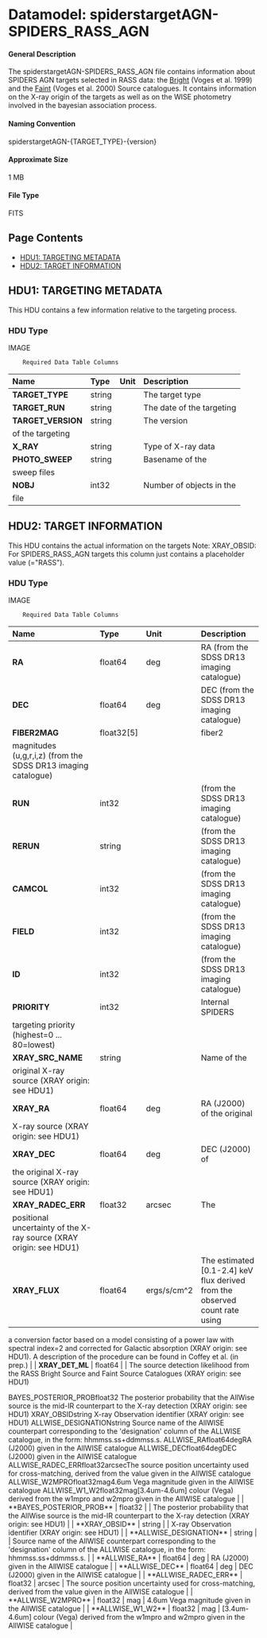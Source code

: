 
# Datamodel: spiderstargetAGN-SPIDERS_RASS_AGN



#### General Description
The spiderstargetAGN-SPIDERS_RASS_AGN file contains information about SPIDERS AGN
  targets selected in RASS data: the <a href="http://www.xray.mpe.mpg.de/rosat/survey/rass-bsc/">Bright</a> (Voges et
  al. 1999) and the <a href="http://www.xray.mpe.mpg.de/rosat/survey/rass-fsc/">Faint</a> (Voges et al. 2000) Source catalogues. It contains information on the X-ray origin of the targets as well as on the WISE photometry involved in the bayesian association process.


#### Naming Convention
spiderstargetAGN-{TARGET_TYPE}-{version}


#### Approximate Size
1 MB


#### File Type
FITS


## Page Contents
* [HDU1: TARGETING METADATA](#hdu1-targeting-metadata)
* [HDU2: TARGET INFORMATION](#hdu2-target-information)

## HDU1: TARGETING METADATA
This HDU contains a few information relative to the targeting process.

### HDU Type
IMAGE




		Required Data Table Columns


| **Name** | **Type** | **Unit** | **Description** |
| :--- | :----- | :---- | :------- |
| **TARGET_TYPE** | string | 		 | The target type |
| **TARGET_RUN** | string | 		 | The date of the targeting |
| **TARGET_VERSION** | string | 		 | The version
  of the targeting |
| **X_RAY** | string | 		 | Type of X-ray data |
| **PHOTO_SWEEP** | string | 		 | Basename of the
  sweep files |
| **NOBJ** | int32 | 		 | Number of objects in the
file |


## HDU2: TARGET INFORMATION
This HDU contains the actual information on the targets
Note: XRAY_OBSID: For SPIDERS_RASS_AGN targets this column just contains a placeholder value (="RASS").

### HDU Type
IMAGE




		Required Data Table Columns


| **Name** | **Type** | **Unit** | **Description** |
| :--- | :----- | :---- | :------- |
| **RA** | float64 | deg | RA (from the SDSS DR13 imaging catalogue) |
| **DEC** | float64 | deg | DEC (from the SDSS DR13 imaging catalogue) |
| **FIBER2MAG** | float32[5] | 		 | fiber2
  magnitudes (u,g,r,i,z) (from the SDSS DR13 imaging catalogue) |
| **RUN** | int32 | 		 | (from the SDSS DR13 imaging catalogue) |
| **RERUN** | string | 		 | (from the SDSS DR13 imaging catalogue) |
| **CAMCOL** | int32 | 		 | (from the SDSS DR13 imaging catalogue) |
| **FIELD** | int32 | 		 | (from the SDSS DR13 imaging catalogue) |
| **ID** | int32 | 		 | (from the SDSS DR13 imaging catalogue) |
| **PRIORITY** | int32 | 		 | Internal SPIDERS
  targeting priority (highest=0 ... 80=lowest) |
| **XRAY_SRC_NAME** | string | 		 | Name of the
  original X-ray source (XRAY origin: see HDU1) |
| **XRAY_RA** | float64 | deg | RA (J2000) of the original
  X-ray source (XRAY origin: see HDU1) |
| **XRAY_DEC** | float64 | deg | DEC (J2000) of
  the original X-ray source (XRAY origin: see HDU1) |
| **XRAY_RADEC_ERR** | float32 | arcsec | The
  positional uncertainty of the X-ray source (XRAY origin: see HDU1) |
| **XRAY_FLUX** | float64 | ergs/s/cm^2 | The estimated [0.1-2.4] keV flux derived from the observed count rate using
  a conversion factor based on a model consisting of a power law with
  spectral index=2 and corrected for Galactic absorption (XRAY origin: see
  HDU1). A description of the procedure can be found in Coffey et al. (in prep.) |
| **XRAY_DET_ML** | float64 | 		 | The source
  detection likelihood from the RASS Bright Source and Faint Source Catalogues
  (XRAY origin: see HDU1)
<tr><td>BAYES_POSTERIOR_PROB</td><td>float32</td><td> </td><td>The
  posterior probability that the AllWise source is the mid-IR
  counterpart to the X-ray detection (XRAY origin: see HDU1)</td></tr>
<tr><td>XRAY_OBSID</td><td>string</td><td> </td><td>X-ray
  Observation identifier (XRAY origin: see HDU1)</td></tr>
<tr><td>ALLWISE_DESIGNATION</td><td>string</td><td> </td><td>Source name of the AllWISE counterpart corresponding to the 'designation' column of the ALLWISE catalogue, in the form: hhmmss.ss+ddmmss.s.</td></tr>
<tr><td>ALLWISE_RA</td><td>float64</td><td>deg</td><td>RA (J2000)
  given in the AllWISE catalogue</td></tr>
<tr><td>ALLWISE_DEC</td><td>float64</td><td>deg</td><td>DEC (J2000)
  given in the AllWISE catalogue</td></tr>
<tr><td>ALLWISE_RADEC_ERR</td><td>float32</td><td>arcsec</td><td>The
  source position uncertainty used for cross-matching, derived from
  the value given in the AllWISE catalogue</td></tr>
<tr><td>ALLWISE_W2MPRO</td><td>float32</td><td>mag</td><td>4.6um Vega
  magnitude given in the AllWISE catalogue</td></tr>
<tr><td>ALLWISE_W1_W2</td><td>float32</td><td>mag</td><td>[3.4um-4.6um]
colour (Vega) derived from the w1mpro and w2mpro given in the AllWISE catalogue</td></tr> |
| **BAYES_POSTERIOR_PROB** | float32 | 		 | The
  posterior probability that the AllWise source is the mid-IR
  counterpart to the X-ray detection (XRAY origin: see HDU1) |
| **XRAY_OBSID** | string | 		 | X-ray
  Observation identifier (XRAY origin: see HDU1) |
| **ALLWISE_DESIGNATION** | string | 		 | Source name of the AllWISE counterpart corresponding to the 'designation' column of the ALLWISE catalogue, in the form: hhmmss.ss+ddmmss.s. |
| **ALLWISE_RA** | float64 | deg | RA (J2000)
  given in the AllWISE catalogue |
| **ALLWISE_DEC** | float64 | deg | DEC (J2000)
  given in the AllWISE catalogue |
| **ALLWISE_RADEC_ERR** | float32 | arcsec | The
  source position uncertainty used for cross-matching, derived from
  the value given in the AllWISE catalogue |
| **ALLWISE_W2MPRO** | float32 | mag | 4.6um Vega
  magnitude given in the AllWISE catalogue |
| **ALLWISE_W1_W2** | float32 | mag | [3.4um-4.6um]
colour (Vega) derived from the w1mpro and w2mpro given in the AllWISE catalogue |



